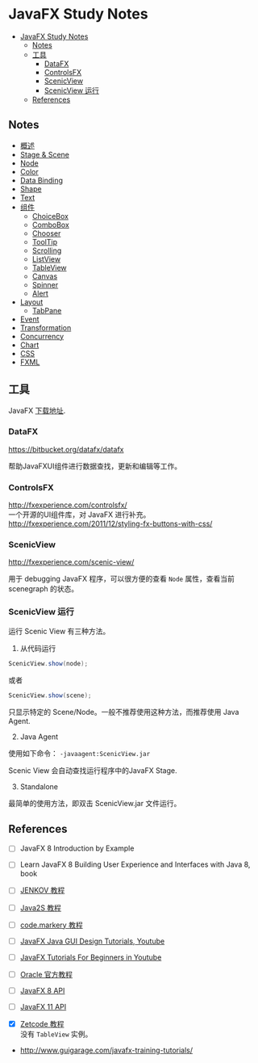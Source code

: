 # JavaFX Study Notes

- [JavaFX Study Notes](#javafx-study-notes)
  - [Notes](#notes)
  - [工具](#%e5%b7%a5%e5%85%b7)
    - [DataFX](#datafx)
    - [ControlsFX](#controlsfx)
    - [ScenicView](#scenicview)
    - [ScenicView 运行](#scenicview-%e8%bf%90%e8%a1%8c)
  - [References](#references)

## Notes

- [概述](1.intro.md)
- [Stage & Scene](2.stage_scene.md)
- [Node](3.node.md)
- [Color](4.color.md)
- [Data Binding](5.databinding.md)
- [Shape](6.shapes.md)
- [Text](7.text.md)
- [组件](8.controls.md)
  - [ChoiceBox](choiceBox.md)
  - [ComboBox](comboBox.md)
  - [Chooser](chooser.md)
  - [ToolTip](toolTip.md)
  - [Scrolling](scrolling.md)
  - [ListView](listview.md)
  - [TableView](tableview.md)
  - [Canvas](canvas.md)
  - [Spinner](spinner.md)
  - [Alert](08_alert.md)
- [Layout](11_layout.md)
  - [TabPane](11_tabpane.md)
- [Event](10.event.md)
- [Transformation](11.transformation.md)
- [Concurrency](12.concurrency.md)
- [Chart](13.chart.md)
- [CSS](css.md)
- [FXML](fxml.md)

## 工具

JavaFX [下载地址](https://gluonhq.com/products/javafx/).

### DataFX

https://bitbucket.org/datafx/datafx

帮助JavaFXUI组件进行数据查找，更新和编辑等工作。

### ControlsFX

http://fxexperience.com/controlsfx/  
一个开源的UI组件库，对 JavaFX 进行补充。  
http://fxexperience.com/2011/12/styling-fx-buttons-with-css/

### ScenicView
http://fxexperience.com/scenic-view/

用于 debugging JavaFX 程序，可以很方便的查看 `Node` 属性，查看当前 scenegraph 的状态。

### ScenicView 运行

运行 Scenic View 有三种方法。

1. 从代码运行

```java
ScenicView.show(node);
```

或者

```java
ScenicView.show(scene);
```

只显示特定的 Scene/Node。一般不推荐使用这种方法，而推荐使用 Java Agent.

2. Java Agent

使用如下命令：
`-javaagent:ScenicView.jar`

Scenic View 会自动查找运行程序中的JavaFX Stage.

3. Standalone

最简单的使用方法，即双击 ScenicView.jar 文件运行。

## References

- [ ] JavaFX 8 Introduction by Example
- [ ] Learn JavaFX 8 Building User Experience and Interfaces with Java 8, book
- [ ] [JENKOV 教程](http://tutorials.jenkov.com/javafx/index.html)
- [ ] [Java2S 教程](http://www.java2s.com/Tutorials/Java/JavaFX/index.htm)
- [ ] [code.markery 教程](https://code.makery.ch/library/topic/javafx/)
- [ ] [JavaFX Java GUI Design Tutorials, Youtube](https://www.youtube.com/playlist?list=PL6gx4Cwl9DGBzfXLWLSYVy8EbTdpGbUIG)
- [ ] [JavaFX Tutorials For Beginners in Youtube](https://www.youtube.com/playlist?list=PLS1QulWo1RIaUGP446_pWLgTZPiFizEMq)
- [ ] [Oracle 官方教程](https://docs.oracle.com/javase/8/javase-clienttechnologies.htm)
- [ ] [JavaFX 8 API](https://docs.oracle.com/javase/8/javafx/api/toc.htm)
- [ ] [JavaFX 11 API](https://openjfx.io/javadoc/11/index.html)

- [x] [Zetcode 教程](http://zetcode.com/gui/javafx/)  
没有 `TableView` 实例。

- http://www.guigarage.com/javafx-training-tutorials/